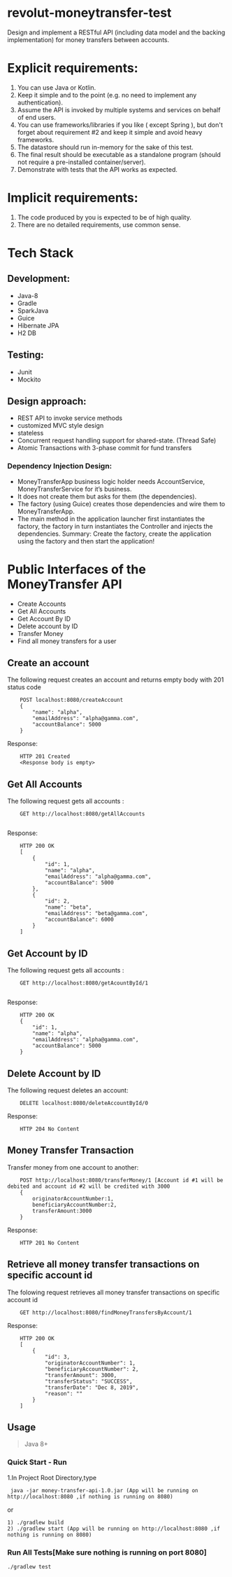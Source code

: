 # revolut-moneytransfer-test
Design and implement a RESTful API (including data model and the backing implementation) for money transfers between accounts.

# Explicit requirements:
1. You can use Java or Kotlin.
2. Keep it simple and to the point (e.g. no need to implement any authentication).
3. Assume the API is invoked by multiple systems and services on behalf of end users.
4. You can use frameworks/libraries if you like ( except Spring ), but don't forget about
requirement #2 and keep it simple and avoid heavy frameworks.
5. The datastore should run in-memory for the sake of this test.
6. The final result should be executable as a standalone program (should not require a
pre-installed container/server).
7. Demonstrate with tests that the API works as expected.

# Implicit requirements:
1. The code produced by you is expected to be of high quality.
2. There are no detailed requirements, use common sense.

# Tech Stack

## Development:
  - Java-8
  - Gradle
  - SparkJava
  - Guice
  - Hibernate JPA
  - H2 DB

## Testing:
   - Junit
   - Mockito

## Design approach:
  - REST API to invoke service methods 
  - customized MVC style design
  - stateless
  - Concurrent request handling support for shared-state. (Thread Safe)
  - Atomic Transactions with 3-phase commit for fund transfers
 ### Dependency Injection Design:

- MoneyTransferApp business logic holder needs AccountService, MoneyTransferService for it’s business.
- It does not create them but asks for them (the dependencies).
- The factory (using Guice) creates those dependencies and wire them to MoneyTransferApp. 
- The main method in the application launcher first instantiates the factory, the factory in turn instantiates the Controller and injects the dependencies. 
 Summary: Create the factory, create the application using the factory
 and then start the application!

  
# Public Interfaces of the MoneyTransfer API
- Create Accounts
- Get All Accounts
- Get Account By ID
- Delete account by ID
- Transfer Money
- Find all money transfers for a user

## Create an account
The following request creates an account and returns empty body with 201 status code
```
    POST localhost:8080/createAccount
    {
        "name": "alpha",
        "emailAddress": "alpha@gamma.com",
        "accountBalance": 5000
    }
```
Response:
```
    HTTP 201 Created
    <Response body is empty>
```
## Get All Accounts 
The following request gets all accounts :
```
    GET http://localhost:8080/getAllAccounts
    
```
Response:
```
    HTTP 200 OK
    [
		{
			"id": 1,
			"name": "alpha",
			"emailAddress": "alpha@gamma.com",
			"accountBalance": 5000
		},
		{
			"id": 2,
			"name": "beta",
			"emailAddress": "beta@gamma.com",
			"accountBalance": 6000
		}
	]
```
## Get Account by ID
The following request gets all accounts :
```
    GET http://localhost:8080/getAcountById/1
    
```
Response:
```
    HTTP 200 OK
    {
		"id": 1,
		"name": "alpha",
		"emailAddress": "alpha@gamma.com",
		"accountBalance": 5000
	}
```

## Delete Account by ID
The following request deletes an account:
```
    DELETE localhost:8080/deleteAccountById/0
```
Response:
```
    HTTP 204 No Content
```

## Money Transfer Transaction
Transfer money from one account to another:
```
    POST http://localhost:8080/transferMoney/1 [Account id #1 will be debited and account id #2 will be credited with 3000 
    {
		originatorAccountNumber:1,
		beneficiaryAccountNumber:2,
		transferAmount:3000
	}
```
Response:
```
    HTTP 201 No Content
```
## Retrieve all money transfer transactions on specific account id
The folowing request retrieves all money transfer transactions on specific account id
```
    GET http://localhost:8080/findMoneyTransfersByAccount/1
```
Response:
```
    HTTP 200 OK
    [
		{
			"id": 3,
			"originatorAccountNumber": 1,
			"beneficiaryAccountNumber": 2,
			"transferAmount": 3000,
			"transferStatus": "SUCCESS",
			"transferDate": "Dec 8, 2019",
			"reason": ""
		}
	]

```
## Usage
> Java 8+
### Quick Start - Run
1.In Project Root Directory,type <br/>
```$xslt
 java -jar money-transfer-api-1.0.jar (App will be running on http://localhost:8080 ,if nothing is running on 8080)
```
or
```$xslt
1) ./gradlew build
2) ./gradlew start (App will be running on http://localhost:8080 ,if nothing is running on 8080)
```
### Run All Tests[Make sure nothing is running on port 8080]
```$xslt
./gradlew test
```